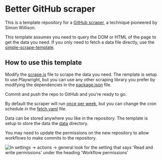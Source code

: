 # Better GitHub scraper

This is a template repository for a [GitHub scraper](https://simonwillison.net/2020/Oct/9/git-scraping/), a technique
pioneered by Simon Willison.

This template assumes you need to query the DOM or HTML of the page to get the data you need. If you only need to fetch
a data file directly, use the [simple-scrape-template](https://github.com/drzax/simple-scrape-template).

## How to use this template

Modify the [scrape.js](scrape.js) file to scrape the data you need. The remplate is setup to use Playwright, but you can
use any other scraping library you prefer by modifying the dependencies in the [package.json](package.json) file.

Commit and push the repo to GitHub and you're ready to go.

By default the scraper will run [once per week](https://crontab.guru/#6_16_*_*_0), but you can change the cron schedule in the [fetch.yaml](.github/workflows/fetch.yaml) file.

Data can be stored anywhere you like in the repository. The template is setup to store the data the [data](data) directory.

You may need to update the permissions on the new repository to allow workflows to make commits to the repository.

![In settings -> actions -> general look for the setting that says 'Read and write permissions' under the heading 'Workflow permissions'](https://user-images.githubusercontent.com/596563/235338137-57b78eb4-a573-40c0-a77a-a132787288bf.png)

